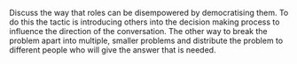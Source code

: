 Discuss the way that roles can be disempowered by democratising them.  To do this the tactic is introducing others into the decision making process to influence the direction of the conversation.  The other way to break the problem apart into multiple, smaller problems and distribute the problem to different people who will give the answer that is needed.
